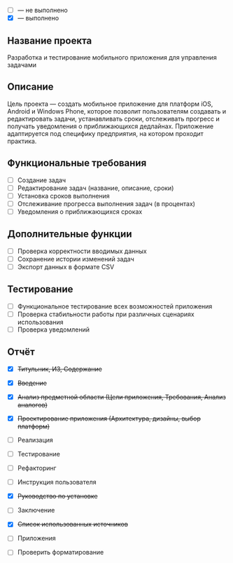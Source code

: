 
* [ ] — не выполнено
* [x] — выполнено

## Название проекта

Разработка и тестирование мобильного приложения для управления задачами

## Описание

Цель проекта — создать мобильное приложение для платформ iOS, Android и Windows Phone, которое позволит пользователям создавать и редактировать задачи, устанавливать сроки, отслеживать прогресс и получать уведомления о приближающихся дедлайнах. Приложение адаптируется под специфику предприятия, на котором проходит практика.

## Функциональные требования

* [ ] Создание задач
* [ ] Редактирование задач (название, описание, сроки)
* [ ] Установка сроков выполнения
* [ ] Отслеживание прогресса выполнения задач (в процентах)
* [ ] Уведомления о приближающихся сроках

## Дополнительные функции

* [ ] Проверка корректности вводимых данных
* [ ] Сохранение истории изменений задач
* [ ] Экспорт данных в формате CSV

## Тестирование

* [ ] Функциональное тестирование всех возможностей приложения
* [ ] Проверка стабильности работы при различных сценариях использования
* [ ] Проверка уведомлений

## Отчёт

* [x] ~~Титульник, ИЗ, Содержание~~
* [x] ~~Введение~~
* [x] ~~Анализ предметной области (Цели приложения, Требования, Анализ аналогов)~~
* [x] ~~Проектирование приложения (Архитектура, дизайны, выбор платформ)~~
* [ ] Реализация
* [ ] Тестирование
* [ ] Рефакторинг
* [ ] Инструкция пользователя
* [x] ~~Руководство по установке~~
* [ ] Заключение
* [x] ~~Список использованных источников~~
* [ ] Приложения
* [ ] Проверить форматирование



